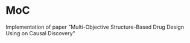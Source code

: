 # MoC
Implementation of paper "Multi-Objective Structure-Based Drug Design Using on Causal Discovery"
